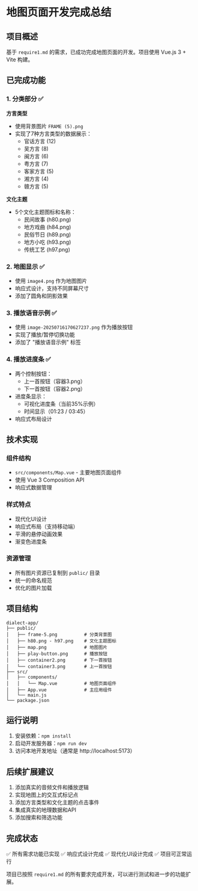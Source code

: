 # 地图页面开发完成总结

## 项目概述
基于 `require1.md` 的需求，已成功完成地图页面的开发。项目使用 Vue.js 3 + Vite 构建。

## 已完成功能

### 1. 分类部分 ✅
**方言类型**
- 使用背景图片 `FRAME (5).png`
- 实现了7种方言类型的数据展示：
  - 官话方言 (12)
  - 吴方言 (8)
  - 闽方言 (6)
  - 粤方言 (7)
  - 客家方言 (5)
  - 湘方言 (4)
  - 赣方言 (5)

**文化主题**
- 5个文化主题图标和名称：
  - 民间故事 (h80.png)
  - 地方戏曲 (h84.png)
  - 民俗节日 (h89.png)
  - 地方小吃 (h93.png)
  - 传统工艺 (h97.png)

### 2. 地图显示 ✅
- 使用 `image4.png` 作为地图图片
- 响应式设计，支持不同屏幕尺寸
- 添加了圆角和阴影效果

### 3. 播放语音示例 ✅
- 使用 `image-20250716170627237.png` 作为播放按钮
- 实现了播放/暂停切换功能
- 添加了 "播放语音示例" 标签

### 4. 播放进度条 ✅
- 两个控制按钮：
  - 上一首按钮（容器3.png）
  - 下一首按钮（容器2.png）
- 进度条显示：
  - 可视化进度条（当前35%示例）
  - 时间显示（01:23 / 03:45）
- 响应式布局设计

## 技术实现

### 组件结构
- `src/components/Map.vue` - 主要地图页面组件
- 使用 Vue 3 Composition API
- 响应式数据管理

### 样式特点
- 现代化UI设计
- 响应式布局（支持移动端）
- 平滑的悬停动画效果
- 渐变色进度条

### 资源管理
- 所有图片资源已复制到 `public/` 目录
- 统一的命名规范
- 优化的图片加载

## 项目结构
```
dialect-app/
├── public/
│   ├── frame-5.png          # 分类背景图
│   ├── h80.png - h97.png    # 文化主题图标
│   ├── map.png              # 地图图片
│   ├── play-button.png      # 播放按钮
│   ├── container2.png       # 下一首按钮
│   └── container3.png       # 上一首按钮
├── src/
│   ├── components/
│   │   └── Map.vue          # 地图页面组件
│   ├── App.vue              # 主应用组件
│   └── main.js
└── package.json
```

## 运行说明
1. 安装依赖：`npm install`
2. 启动开发服务器：`npm run dev`
3. 访问本地开发地址（通常是 http://localhost:5173）

## 后续扩展建议
1. 添加真实的音频文件和播放逻辑
2. 实现地图上的交互式标记点
3. 添加方言类型和文化主题的点击事件
4. 集成真实的地理数据和API
5. 添加搜索和筛选功能

## 完成状态
✅ 所有需求功能已实现
✅ 响应式设计完成
✅ 现代化UI设计完成
✅ 项目可正常运行

项目已按照 `require1.md` 的所有要求完成开发，可以进行测试和进一步的功能扩展。